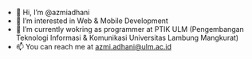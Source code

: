 - 👋 Hi, I’m @azmiadhani
- 👀 I’m interested in Web & Mobile Development
- 🌱 I’m currently wokring as programmer at PTIK ULM (Pengembangan Teknologi Informasi & Komunikasi Universitas Lambung Mangkurat)
- 📫 You can reach me at azmi.adhani@ulm.ac.id

<!---
azmiadhani/azmiadhani is a ✨ special ✨ repository because its `README.md` (this file) appears on your GitHub profile.
You can click the Preview link to take a look at your changes.
--->
